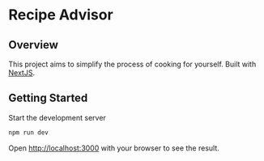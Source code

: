 # Recipe Advisor

## Overview
This project aims to simplify the process of cooking for yourself. Built with [NextJS](https://nextjs.org/).

## Getting Started

Start the development server

```bash
npm run dev
```

Open [http://localhost:3000](http://localhost:3000) with your browser to see the result.
